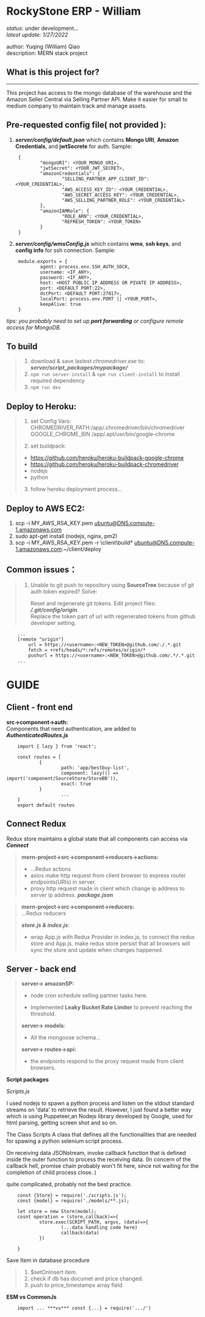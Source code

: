 # RockyStone ERP - William
*status*: under development...  
*latest update: 1/27/2022*  

author: Yuqing (William) Qiao  
description: MERN stack project

## What is this project for?
---
This project has access to the mongo database of the warehouse and the Amazon Seller Central via Selling Partner API. Make it easier for small to medium company to maintain track and manage assets. 


## Pre-requested config file( not provided ):
1. ***server/config/default.json*** which contains **Mongo URI**, **Amazon Credentials**, and **jwtSecrete** for auth. Sample:

        {
                "mongoURI": <YOUR_MONGO_URI>,
                "jwtSecret": <YOUR_JWT_SECRET>,
                "amazonCredentials": {
                        "SELLING_PARTNER_APP_CLIENT_ID": <YOUR_CREDENTIAL>,
                        "AWS_ACCESS_KEY_ID": <YOUR_CREDENTIAL>,
                        "AWS_SECRET_ACCESS_KEY": <YOUR_CREDENTIAL>,
                        "AWS_SELLING_PARTNER_ROLE": <YOUR_CREDENTIAL>
                },
                "amazonIAMRole": {
                        "ROLE_ARN": <YOUR_CREDENTIAL>,
                        "REFRESH_TOKEN": <YOUR_TOKEN>
                }
        }

2. ***server/config/wmsConfig.js*** which contains **wms**, **ssh keys**, and **config info** for ssh connection. Sample:

        module.exports = {
                agent: process.env.SSH_AUTH_SOCK,
                username: <IF_ANY>,
                password: <IF_ANY>,
                host: <HOST PUBLIC IP ADDRESS OR PIVATE IP ADDRESS>,
                port: <DEFAULT PORT:22>,
                dstPort: <DEFAULT PORT:27017>,
                localPort: process.env.PORT || <YOUR_PORT>,
                keepAlive: true
        }
*tips: you probably need to set up **port forwarding** or configure remote access for MongoDB.*  

## To build

>1. download & save lastest *chromedriver.exe* to:  
***server/script_packages/mypackage/***
>2. `npm run server-install` & `npm run client-install` to install required dependency
>3. `npm run dev`


## Deploy to Heroku:

>1. set Config Vars:  
> CHROMEDRIVER_PATH:/app/.chromedriver/bin/chromedriver  
> GOOGLE_CHROME_BIN
> /app/.apt/usr/bin/google-chrome
>
>2. set buildpack:
>
> - https://github.com/heroku/heroku-buildpack-google-chrome
> - https://github.com/heroku/heroku-buildpack-chromedriver
> - nodejs
> - python
>
>3. follow heroku deployment process...
>

## Deploy to AWS EC2:
1. scp -i MY_AWS_RSA_KEY.pem ubuntu@DNS.compute-1.amazonaws.com
2. sudo apt-get install (nodejs, nginx, pm2)
1. scp -i MY_AWS_RSA_KEY.pem -r <PATH>\client\build\* ubuntu@DNS.compute-1.amazonaws.com:~/client/deploy

## Common issues：
>1. Unable to git push to repository using **SourceTree** because of git auth token expired? Solve:  
>
>       Reset and regenerate git tokens. Edit project files: ***/.git/config/origin***.  
>       Replace the token part of url with regenerated tokens from github developer setting.

        ...
        [remote "origin"]
	        url = https://<username>:<NEW_TOKEN>@github.com/./.*.git
	        fetch = +refs/heads/*:refs/remotes/origin/*
	        pushurl = https://<username>:<NEW_TOKEN>@github.com/.*/.*.git
        ...


# GUIDE
## Client - front end

**src->component->auth:**  
Components that need authentication, are added to ***AuthenticatedRoutes.js***

        import { lazy } from 'react';

        const routes = [
                {
                        path: 'app/bestbuy-list',
                        component: lazy(() => import('component/SourceStore/StoreBB')),
                        exact: true
                }
                        ...
        ]
        export default routes



## Connect Redux
Redux store maintains a global state that all components can access via ***Connect***

>**mern-project->src->component->reducers->actions:**
> - ...Redux actions
> - axios make http request from client browser to express router endpoints(URIs) in server.
> - proxy http request made in client which change ip address to server ip address. ***package.json***  

>**mern-project->src->component->reducers:**  
>...Redux reducers
>
>***store.js & index.js***:  
> - wrap App.js with Redux Provider in index.js, to connect the redux store and App.js.
>make redux store persist that all browsers will sync the store and update when changes happened.


## Server - back end
>**server-> amazonSP:**
> - node cron schedule selling partner tasks here.
>
> - Implemented **Leaky Bucket Rate Limiter** to prevent reaching the threshold.
>
>**server-> models**:
> - All the mongoose schema...
>
>**server-> routes->api:**
> - the endpoints respond to the proxy request made from client browsers.

**Script packages**

*Scripts.js*

I used nodejs to spawn a python process and listen on the stdout standard streams on 'data' to retrieve the result.
However, I just found a better way which is using Puppeteer,an Nodejs library developed by Google, used for html parsing, getting screen shot and so on.

The Class Scripts
A class that defines all the functionalities that are needed for spawing a python selenium script process.

On receiving data JSONstream, invoke callback function that is defined inside the outer function to process the receiving data. (In concern of the callback hell, promise chain probably won't fit here, since not waiting for the completion of child process close. )

quite complicated, probably not the best practice.
        
        const {Store} = require('./scripts.js');
        const {model} = require('./models/**.js);

        let store = new Store(model);
        cosnt operation = (store,callback)=>{
                store.exec(SCRIPT_PATH, argvs, (data)=>{
                        (...data handling code here)
                        callback(data)
                })

        }

Save Item in database procedure
>1. $setOnInsert item.
>2. check if db has documet and price changed.
>3. push to price_timestamps array field

**ESM vs CommonJs**
        
        import ... ***vs*** const {...} = require('.../')
